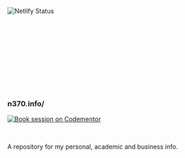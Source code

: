 ![Netlify Status](https://api.netlify.com/api/v1/badges/47cc3f05-1fdd-450a-b14a-fe9308db6d85/deploy-status)

<br />
<br />
<br />
<br />
<br />
<br />
<br />
<br />
<br />

### n370.info/

[![Book session on Codementor](https://cdn.codementor.io/badges/book_session_github.svg)](https://www.codementor.io/n370)

<br />

A repository for my personal, academic and business info.
